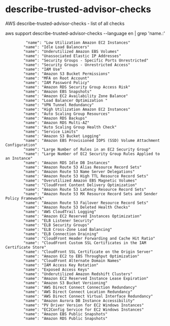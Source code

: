 # describe-trusted-advisor-checks
AWS describe-trusted-advisor-checks - list of all checks


aws support describe-trusted-advisor-checks --language en | grep 'name.:'

             "name": "Low Utilization Amazon EC2 Instances"
            "name": "Idle Load Balancers"
            "name": "Underutilized Amazon EBS Volumes"
            "name": "Unassociated Elastic IP Addresses"
            "name": "Security Groups - Specific Ports Unrestricted"
            "name": "Security Groups - Unrestricted Access"
            "name": "IAM Use"
            "name": "Amazon S3 Bucket Permissions"
            "name": "MFA on Root Account"
            "name": "IAM Password Policy"
            "name": "Amazon RDS Security Group Access Risk"
            "name": "Amazon EBS Snapshots"
            "name": "Amazon EC2 Availability Zone Balance"
            "name": "Load Balancer Optimization "
            "name": "VPN Tunnel Redundancy"
            "name": "High Utilization Amazon EC2 Instances"
            "name": "Auto Scaling Group Resources"
            "name": "Amazon RDS Backups"
            "name": "Amazon RDS Multi-AZ"
            "name": "Auto Scaling Group Health Check"
            "name": "Service Limits"
            "name": "Amazon S3 Bucket Logging"
            "name": "Amazon EBS Provisioned IOPS (SSD) Volume Attachment Configuration"
            "name": "Large Number of Rules in an EC2 Security Group"
            "name": "Large Number of EC2 Security Group Rules Applied to an Instance"
            "name": "Amazon RDS Idle DB Instances"
            "name": "Amazon Route 53 Alias Resource Record Sets"
            "name": "Amazon Route 53 Name Server Delegations"
            "name": "Amazon Route 53 High TTL Resource Record Sets"
            "name": "Overutilized Amazon EBS Magnetic Volumes"
            "name": "CloudFront Content Delivery Optimization"
            "name": "Amazon Route 53 Latency Resource Record Sets"
            "name": "Amazon Route 53 MX Resource Record Sets and Sender Policy Framework"
            "name": "Amazon Route 53 Failover Resource Record Sets"
            "name": "Amazon Route 53 Deleted Health Checks"
            "name": "AWS CloudTrail Logging"
            "name": "Amazon EC2 Reserved Instances Optimization"
            "name": "ELB Listener Security"
            "name": "ELB Security Groups"
            "name": "ELB Cross-Zone Load Balancing"
            "name": "ELB Connection Draining"
            "name": "CloudFront Header Forwarding and Cache Hit Ratio"
            "name": "CloudFront Custom SSL Certificates in the IAM Certificate Store"
            "name": "CloudFront SSL Certificate on the Origin Server"
            "name": "Amazon EC2 to EBS Throughput Optimization"
            "name": "CloudFront Alternate Domain Names"
            "name": "IAM Access Key Rotation"
            "name": "Exposed Access Keys"
            "name": "Underutilized Amazon Redshift Clusters"
            "name": "Amazon EC2 Reserved Instance Lease Expiration"
            "name": "Amazon S3 Bucket Versioning"
            "name": "AWS Direct Connect Connection Redundancy"
            "name": "AWS Direct Connect Location Redundancy"
            "name": "AWS Direct Connect Virtual Interface Redundancy"
            "name": "Amazon Aurora DB Instance Accessibility"
            "name": "PV Driver Version for EC2 Windows Instances"
            "name": "EC2Config Service for EC2 Windows Instances"
            "name": "Amazon EBS Public Snapshots"
            "name": "Amazon RDS Public Snapshots"
